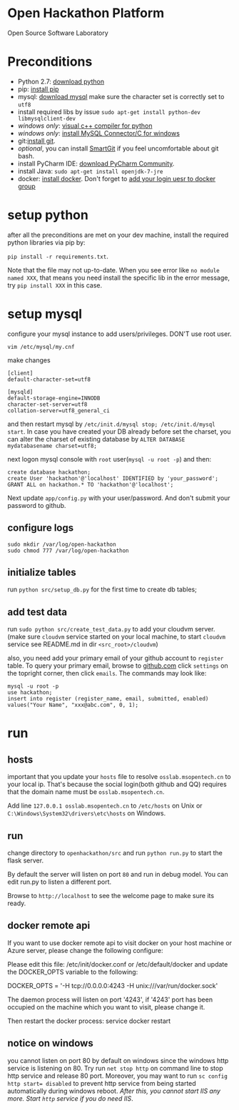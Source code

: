 Open Hackathon Platform
======

Open Source Software Laboratory

# Preconditions
- Python 2.7: [download python](https://www.python.org/downloads/)
- pip: [install pip](http://pip.readthedocs.org/en/latest/installing.html)
- mysql: [download mysql](http://dev.mysql.com/downloads/) make sure the character set is correctly set to `utf8`
- install required libs by issue `sudo apt-get install python-dev libmysqlclient-dev`
- *windows only*: [visual c++ compiler for python](http://www.microsoft.com/en-us/download/details.aspx?id=44266)
- *windows only*: [install MySQL Connector/C for windows](http://dev.mysql.com/downloads/connector/c/6.0.html#downloads)
- git:[install git](http://git-scm.com/downloads).
- _optional_, you can install [SmartGit]() if you feel uncomfortable about git bash.
- install PyCharm IDE: [download PyCharm Community](https://www.jetbrains.com/pycharm/download/).
- install Java: `sudo apt-get install openjdk-7-jre`
- docker: [install docker](https://docs.docker.com/installation/). Don't forget to [add your login uesr to docker group](http://askubuntu.com/questions/477551/how-can-i-use-docker-without-sudo)

# setup python
after all the preconditions are met on your dev machine, install the required python libraries via pip by:

`pip install -r requirements.txt`.

Note that the file may not up-to-date. When you see error like `no module named XXX`, that means you need install
the specific lib in the error message, try `pip install XXX` in this case.

# setup mysql
configure your mysql instance to add users/privileges. DON'T use root user.

```
vim /etc/mysql/my.cnf
```
make changes
```
[client]
default-character-set=utf8

[mysqld]
default-storage-engine=INNODB
character-set-server=utf8
collation-server=utf8_general_ci
```
and then restart mysql by `/etc/init.d/mysql stop; /etc/init.d/mysql start`.
In case you have created your DB already before set the charset, you can alter the charset of existing database by `ALTER DATABASE mydatabasename charset=utf8;`

next logon mysql console with `root` user(`mysql -u root -p`) and then:

```
create database hackathon;
create User 'hackathon'@'localhost' IDENTIFIED by 'your_password';
GRANT ALL on hackathon.* TO 'hackathon'@'localhost';
```
Next update `app/config.py` with your user/password.  And don't submit your password to github.

## configure logs

```
sudo mkdir /var/log/open-hackathon
sudo chmod 777 /var/log/open-hackathon
```

## initialize tables
run `python src/setup_db.py` for the first time to create db tables;

## add test data

run `sudo python src/create_test_data.py` to add your cloudvm server.(make sure `cloudvm` service started on your local machine, to start
`cloudvm` service see README.md in dir `<src_root>/cloudvm`)

also, you need add your primary email of your github account to `register` table. To query your primary email, browse to [github.com](https://github.com)
click `settings` on the topright corner, then click `emails`. The commands may look like:

```
mysql -u root -p
use hackathon;
insert into register (register_name, email, submitted, enabled) values("Your Name", "xxx@abc.com", 0, 1);
```


# run

## hosts
important that you update your `hosts` file to resolve `osslab.msopentech.cn` to your local ip.
That's because the social login(both github and QQ) requires that the domain name must be `osslab.msopentech.cn`.

Add line `127.0.0.1 osslab.msopentech.cn` to `/etc/hosts` on Unix or `C:\Windows\System32\drivers\etc\hosts` on Windows.

## run
change directory to `openhackathon/src` and run `python run.py` to start the flask server.

By default the server will listen on port `80` and run in debug model. You can edit run.py to listen a different port.

Browse to `http://localhost` to see the welcome page to make sure its ready.

## docker remote api
If you want to use docker remote api to visit docker on your host machine or Azure server, please change the following configure:

Please edit this file: /etc/init/docker.conf or /etc/default/docker and update the DOCKER_OPTS variable to the following:

DOCKER_OPTS = '-H tcp://0.0.0.0:4243 -H unix:///var/run/docker.sock'

The daemon process will listen on port '4243', if '4243' port has been occupied on the machine which you want to visit, please change it.

Then restart the docker process: service docker restart

## notice on windows
you cannot listen on port 80 by default on windows since the windows http service is listening on 80. Try run `net stop http`
on command line to stop http service and release 80 port. Moreover, you may want to run `sc config http start= disabled` to
prevent http service from being started automatically during windows reboot. _After this, you cannot start IIS any more. Start
`http` service if you do need IIS_.
